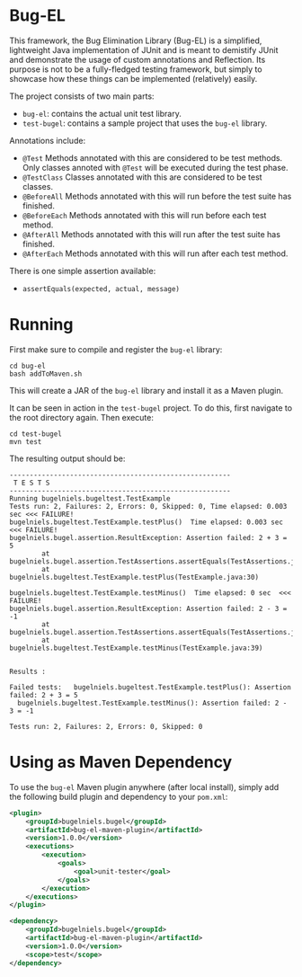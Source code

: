 # Bug-EL

This framework, the Bug Elimination Library (Bug-EL) is a simplified, lightweight Java implementation of JUnit and is meant to demistify JUnit and demonstrate the usage of custom annotations and Reflection. Its purpose is not to be a fully-fledged testing framework, but simply to showcase how these things can be implemented (relatively) easily.

The project consists of two main parts:
- `bug-el`: contains the actual unit test library.
- `test-bugel`: contains a sample project that uses the `bug-el` library.

Annotations include:

- `@Test`
    Methods annotated with this are considered to be test methods. Only classes annoted with `@Test` will be executed during the test phase.
- `@TestClass`
    Classes annotated with this are considered to be test classes.
- `@BeforeAll`
    Methods annotated with this will run before the test suite has finished.
- `@BeforeEach`
    Methods annotated with this will run before each test method.
- `@AfterAll`
    Methods annotated with this will run after the test suite has finished.
- `@AfterEach`
    Methods annotated with this will run after each test method.

There is one simple assertion available:
- `assertEquals(expected, actual, message)`

# Running

First make sure to compile and register the `bug-el` library:

```shell
cd bug-el
bash addToMaven.sh
```

This will create a JAR of the `bug-el` library and install it as a Maven plugin.

It can be seen in action in the `test-bugel` project. To do this, first navigate to the root directory again. Then execute:

```shell
cd test-bugel
mvn test
```

The resulting output should be:

```shell
-------------------------------------------------------
 T E S T S
-------------------------------------------------------
Running bugelniels.bugeltest.TestExample
Tests run: 2, Failures: 2, Errors: 0, Skipped: 0, Time elapsed: 0.003 sec <<< FAILURE!
bugelniels.bugeltest.TestExample.testPlus()  Time elapsed: 0.003 sec  <<< FAILURE!
bugelniels.bugel.assertion.ResultException: Assertion failed: 2 + 3 = 5
        at bugelniels.bugel.assertion.TestAssertions.assertEquals(TestAssertions.java:17)
        at bugelniels.bugeltest.TestExample.testPlus(TestExample.java:30)

bugelniels.bugeltest.TestExample.testMinus()  Time elapsed: 0 sec  <<< FAILURE!
bugelniels.bugel.assertion.ResultException: Assertion failed: 2 - 3 = -1
        at bugelniels.bugel.assertion.TestAssertions.assertEquals(TestAssertions.java:17)
        at bugelniels.bugeltest.TestExample.testMinus(TestExample.java:39)


Results :

Failed tests:   bugelniels.bugeltest.TestExample.testPlus(): Assertion failed: 2 + 3 = 5
  bugelniels.bugeltest.TestExample.testMinus(): Assertion failed: 2 - 3 = -1

Tests run: 2, Failures: 2, Errors: 0, Skipped: 0
```

# Using as Maven Dependency

To use the `bug-el` Maven plugin anywhere (after local install), simply add the following build plugin and dependency to your `pom.xml`:

```xml
<plugin>
    <groupId>bugelniels.bugel</groupId>
    <artifactId>bug-el-maven-plugin</artifactId>
    <version>1.0.0</version>
    <executions>
        <execution>
            <goals>
                <goal>unit-tester</goal>
            </goals>
        </execution>
    </executions>
</plugin>
```

```xml 
<dependency>
    <groupId>bugelniels.bugel</groupId>
    <artifactId>bug-el-maven-plugin</artifactId>
    <version>1.0.0</version>
    <scope>test</scope>
</dependency>
```

